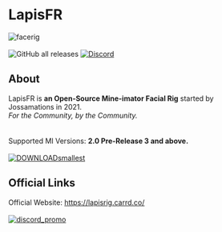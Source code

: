 # LapisFR
![facerig](https://github.com/Jossamations/LapisFR/assets/23328833/b6d6bfa8-2275-4b32-9aba-633c1684d4b0)
<br/> <br/> ![GitHub all releases](https://img.shields.io/github/downloads/jossamations/lapisfr/total?color=seagreen) 
[![Discord](https://img.shields.io/discord/836341946511392789?color=skyblue&label=discord)](https://discord.gg/KkseTBdNZH)
## About
LapisFR is **an Open-Source Mine-imator Facial Rig** started by Jossamations in 2021.  <br/> *For the Community, by the Community.* <br/>
<br/> <br/> Supported MI Versions: **2.0 Pre-Release 3 and above.** <br> <br>
[![DOWNLOADsmallest](https://media.discordapp.net/attachments/900147042167439370/1157524696812752896/DOWNLOADsmallest.png)](https://github.com/Jossamations/LapisFR/releases)

## Official Links

Official Website: https://lapisrig.carrd.co/ 
<br/> <br/> [![discord_promo](https://user-images.githubusercontent.com/23328833/180606726-54d8acea-7f81-4464-92b4-2fa324acae4f.png)](https://discord.gg/KkseTBdNZH)

